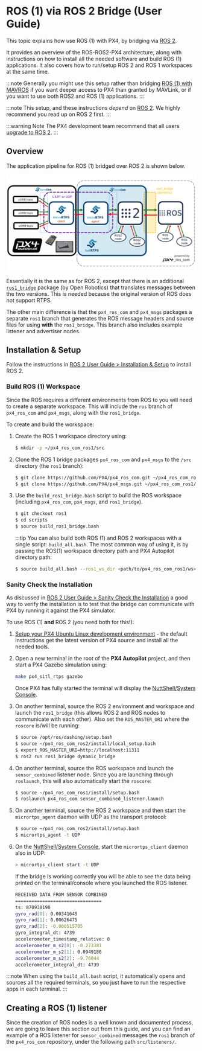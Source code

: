 # ROS (1) via ROS 2 Bridge (User Guide)

This topic explains how use ROS (1) with PX4, by bridging via [ROS 2](../ros/ros2.md).

It provides an overview of the ROS-ROS2-PX4 architecture, along with instructions on how to install all the needed software and build ROS (1) applications.
It also covers how to run/setup ROS 2 and ROS 1 workspaces at the same time.

:::note
Generally you might use this setup rather than bridging [ROS (1) with MAVROS](../ros/ros1.md) if you want deeper access to PX4 than granted by MAVLink, or if you want to use both ROS2 and ROS (1) applications.
:::

:::note
This setup, and these instructions *depend* on [ROS 2](../ros/ros2.md).
We highly recommend you read up on ROS 2 first.
:::

:::warning Note
The PX4 development team recommend that all users [upgrade to ROS 2](../ros/ros2.md).
:::

## Overview

The application pipeline for ROS (1) bridged over ROS 2 is shown below.

![Architecture with ROS](../../assets/middleware/micrortps/architecture_ros.png)

Essentially it is the same as for ROS 2, except that there is an additional [`ros1_bridge`](https://github.com/ros2/ros1_bridge) package (by Open Robotics) that translates messages between the two versions.
This is needed because the original version of ROS does not support RTPS.

The other main difference is that the `px4_ros_com` and `px4_msgs` packages a separate `ros1` branch that generates the ROS message headers and source files for using **with** the `ros1_bridge`.
This branch also includes example listener and advertiser nodes.


## Installation & Setup

Follow the instructions in [ROS 2 User Guide > Installation & Setup](../ros/ros2.md#installation-setup) to install ROS 2.

### Build ROS (1) Workspace

Since the ROS requires a different environments from ROS to you will need to create a separate workspace.
This will include the `ros` branch of `px4_ros_com` and `px4_msgs`, along with the `ros1_bridge`.

To create and build the workspace:

1. Create the ROS 1 workspace directory using:
   ```sh
   $ mkdir -p ~/px4_ros_com_ros1/src
   ```
1. Clone the ROS 1 bridge packages `px4_ros_com` and `px4_msgs` to the `/src` directory (the `ros1` branch):
   ```sh
   $ git clone https://github.com/PX4/px4_ros_com.git ~/px4_ros_com_ros1/src/px4_ros_com -b ros1 # clones the 'ros1' branch
   $ git clone https://github.com/PX4/px4_msgs.git ~/px4_ros_com_ros1/src/px4_msgs -b ros1
   ```
1. Use the `build_ros1_bridge.bash` script to build the ROS workspace (including `px4_ros_com`, `px4_msgs`, and `ros1_bridge`).
   <!-- we didn't clone `ros1_bridge` ? -->
   ```sh
   $ git checkout ros1
   $ cd scripts
   $ source build_ros1_bridge.bash
   ```
   :::tip
   You can also build both ROS (1) and ROS 2 workspaces with a single script: `build_all.bash`.
   The most common way of using it, is by passing the ROS(1) workspace directory path and PX4 Autopilot directory path:
   ```sh
   $ source build_all.bash --ros1_ws_dir <path/to/px4_ros_com_ros1/ws>
   ```

### Sanity Check the Installation

As discussed in [ROS 2 User Guide > Sanity Check the Installation](../ros/ros2_comm.md#sanity-check-the-installation) a good way to verify the installation is to test that the bridge can communicate with PX4 by running it against the PX4 simulator. 

To use ROS (1) **and** ROS 2 (you need both for this!):

1. [Setup your PX4 Ubuntu Linux development environment](../dev_setup/dev_env_linux_ubuntu.md) - the default instructions get the latest version of PX4 source and install all the needed tools.
1. Open a new terminal in the root of the **PX4 Autopilot** project, and then start a PX4 Gazebo simulation using:
   ```sh
   make px4_sitl_rtps gazebo
   ```
   Once PX4 has fully started the terminal will display the [NuttShell/System Console](../debug/system_console.md).
   
1. On another terminal, source the ROS 2 environment and workspace and launch the `ros1_bridge` (this allows ROS 2 and ROS nodes to communicate with each other).
   Also set the `ROS_MASTER_URI` where the `roscore` is/will be running:
   ```sh
   $ source /opt/ros/dashing/setup.bash
   $ source ~/px4_ros_com_ros2/install/local_setup.bash
   $ export ROS_MASTER_URI=http://localhost:11311
   $ ros2 run ros1_bridge dynamic_bridge
   ```

1. On another terminal, source the ROS workspace and launch the `sensor_combined` listener node.
   Since you are launching through `roslaunch`, this will also automatically start the `roscore`:
   ```sh
   $ source ~/px4_ros_com_ros1/install/setup.bash
   $ roslaunch px4_ros_com sensor_combined_listener.launch
   ```

1. On another terminal, source the ROS 2 workspace and then start the `micrortps_agent` daemon with UDP as the transport protocol:
   ```sh
   $ source ~/px4_ros_com_ros2/install/setup.bash
   $ micrortps_agent -t UDP
   ```

1. On the [NuttShell/System Console](../debug/system_console.md), start the `micrortps_client` daemon also in UDP:
   ```sh
   > micrortps_client start -t UDP
   ```

   If the bridge is working correctly you will be able to see the data being printed on the terminal/console where you launched the ROS listener.
   ```sh
   RECEIVED DATA FROM SENSOR COMBINED
   ================================
   ts: 870938190
   gyro_rad[0]: 0.00341645
   gyro_rad[1]: 0.00626475
   gyro_rad[2]: -0.000515705
   gyro_integral_dt: 4739
   accelerometer_timestamp_relative: 0
   accelerometer_m_s2[0]: -0.273381
   accelerometer_m_s2[1]: 0.0949186
   accelerometer_m_s2[2]: -9.76044
   accelerometer_integral_dt: 4739
   ```

:::note
When using the `build_all.bash` script, it automatically opens and sources all the required terminals, so you just have to run the respective apps in each terminal.
:::

## Creating a ROS (1) listener

Since the creation of ROS nodes is a well known and documented process, we are going to leave this section out from this guide, and you can find an example of a ROS listener for `sensor_combined` messages the `ros1` branch of the `px4_ros_com` repository, under the following path `src/listeners/`.

